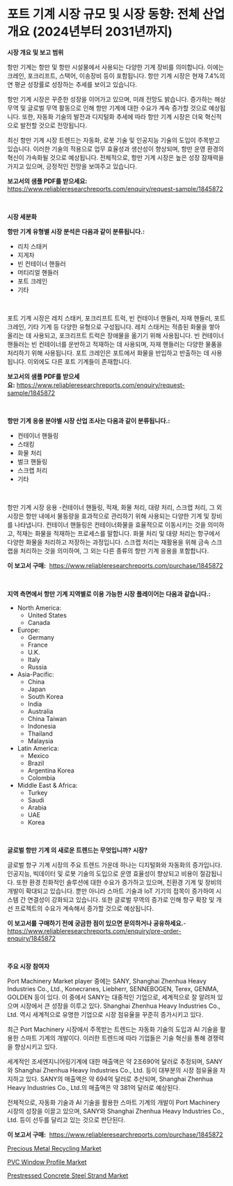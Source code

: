 <p><h1>포트 기계 시장 규모 및 시장 동향: 전체 산업 개요 (2024년부터 2031년까지)</h1></p><p><strong>시장 개요 및 보고 범위</strong></p>
<p><p>항만 기계는 항만 및 항만 시설물에서 사용되는 다양한 기계 장비를 의미합니다. 이에는 크레인, 포크리프트, 스택어, 이송장비 등이 포함됩니다. 항만 기계 시장은 현재 7.4%의 연 평균 성장률로 성장하는 추세를 보이고 있습니다. </p><p>항만 기계 시장은 꾸준한 성장을 이어가고 있으며, 미래 전망도 밝습니다. 증가하는 해상무역 및 글로벌 무역 활동으로 인해 항만 기계에 대한 수요가 계속 증가할 것으로 예상됩니다. 또한, 자동화 기술의 발전과 디지털화 추세에 따라 항만 기계 시장은 더욱 혁신적으로 발전할 것으로 전망됩니다.</p><p>최신 항만 기계 시장 트렌드는 자동화, 로봇 기술 및 인공지능 기술의 도입이 주목받고 있습니다. 이러한 기술의 적용으로 업무 효율성과 생산성이 향상되며, 항만 운영 환경의 혁신이 가속화될 것으로 예상됩니다. 전체적으로, 항만 기계 시장은 높은 성장 잠재력을 가지고 있으며, 긍정적인 전망을 보여주고 있습니다.</p></p>
<p><strong>보고서의 샘플 PDF를 받으세요:</strong> <a href="https://www.reliableresearchreports.com/enquiry/request-sample/1845872">https://www.reliableresearchreports.com/enquiry/request-sample/1845872</a></p>
<p>&nbsp;</p>
<p><strong>시장 세분화</strong></p>
<p><strong>항만 기계 유형별 시장 분석은 다음과 같이 분류됩니다.:</strong></p>
<p><ul><li>리치 스태커</li><li>지게차</li><li>빈 컨테이너 핸들러</li><li>머티리얼 핸들러</li><li>포트 크레인</li><li>기타</li></ul></p>
<p>&nbsp;</p>
<p><p>포트 기계 시장은 레치 스태커, 포크리프트 트럭, 빈 컨테이너 핸들러, 자재 핸들러, 포트 크레인, 기타 기계 등 다양한 유형으로 구성됩니다. 레치 스태커는 적층된 화물을 쌓아 올리는 데 사용되고, 포크리프트 트럭은 장애물을 옮기기 위해 사용됩니다. 빈 컨테이너 핸들러는 빈 컨테이너를 운반하고 적재하는 데 사용되며, 자재 핸들러는 다양한 물품을 처리하기 위해 사용됩니다. 포트 크레인은 포트에서 화물을 반입하고 반출하는 데 사용됩니다. 이외에도 다른 포트 기계들이 존재합니다.</p></p>
<p><strong>보고서의 샘플 PDF를 받으세요:</strong>&nbsp;<a href="https://www.reliableresearchreports.com/enquiry/request-sample/1845872">https://www.reliableresearchreports.com/enquiry/request-sample/1845872</a></p>
<p>&nbsp;</p>
<p><strong> 항만 기계 응용 분야별 시장 산업 조사는 다음과 같이 분류됩니다.:</strong></p>
<p><ul><li>컨테이너 핸들링</li><li>스태킹</li><li>화물 처리</li><li>벌크 핸들링</li><li>스크랩 처리</li><li>기타</li></ul></p>
<p>&nbsp;</p>
<p><p>항만 기계 시장 응용 -컨테이너 핸들링, 적재, 화물 처리, 대량 처리, 스크랩 처리, 그 외 시장은 항만 내에서 물동량을 효과적으로 관리하기 위해 사용되는 다양한 기계 및 장비를 나타냅니다. 컨테이너 핸들링은 컨테이너화물을 효율적으로 이동시키는 것을 의미하고, 적재는 화물을 적재하는 프로세스를 말합니다. 화물 처리 및 대량 처리는 항구에서 다양한 화물을 처리하고 저장하는 과정입니다. 스크랩 처리는 재활용을 위해 금속 스크랩을 처리하는 것을 의미하며, 그 외는 다른 종류의 항만 기계 응용을 포함합니다.</p></p>
<p><strong>이 보고서 구매:</strong>&nbsp; <a href="https://www.reliableresearchreports.com/purchase/1845872">https://www.reliableresearchreports.com/purchase/1845872</a></p>
<p>&nbsp;</p>
<p><strong>지역 측면에서 항만 기계 지역별로 이용 가능한 시장 플레이어는 다음과 같습니다.:</strong></p>
<p><ul>
    <li>
        North America:
        <ul>
            <li>United States</li>
            <li>Canada</li>
        </ul>
    </li>
    <li>
        Europe:
        <ul>
            <li>Germany</li>
            <li>France</li>
            <li>U.K.</li>
            <li>Italy</li>
            <li>Russia</li>
        </ul>
    </li>
    <li>
        Asia-Pacific:
        <ul>
            <li>China</li>
            <li>Japan</li>
            <li>South Korea</li>
            <li>India</li>
            <li>Australia</li>
            <li>China Taiwan</li>
            <li>Indonesia</li>
            <li>Thailand</li>
            <li>Malaysia</li>
        </ul>
    </li>
    <li>
        Latin America:
        <ul>
            <li>Mexico</li>
            <li>Brazil</li>
            <li>Argentina Korea</li>
            <li>Colombia</li>
        </ul>
    </li>
    <li>
        Middle East & Africa:
        <ul>
            <li>Turkey</li>
            <li>Saudi</li>
            <li>Arabia</li>
            <li>UAE</li>
            <li>Korea</li>
        </ul>
    </li>
    </ul></p>
<p>&nbsp;</p>
<p><strong>글로벌 항만 기계 의 새로운 트렌드는 무엇입니까? 시장?</strong></p>
<p><p>글로벌 항구 기계 시장의 주요 트렌드 가운데 하나는 디지털화와 자동화의 증가입니다. 인공지능, 빅데이터 및 로봇 기술의 도입으로 운영 효율성이 향상되고 비용이 절감됩니다. 또한 환경 친화적인 솔루션에 대한 수요가 증가하고 있으며, 친환경 기계 및 장비의 개발이 확대되고 있습니다. 뿐만 아니라 스마트 기술과 IoT 기기의 접목이 증가하여 시스템 간 연결성이 강화되고 있습니다. 또한 글로벌 무역의 증가로 인해 항구 확장 및 개선 프로젝트의 수요가 계속해서 증가할 것으로 예상됩니다.</p></p>
<p><strong>이 보고서를 구매하기 전에 궁금한 점이 있으면 문의하거나 공유하세요.</strong>- <a href="https://www.reliableresearchreports.com/enquiry/pre-order-enquiry/1845872">https://www.reliableresearchreports.com/enquiry/pre-order-enquiry/1845872</a></p>
<p>&nbsp;</p>
<p><strong>주요 시장 참여자</strong></p>
<p><p>Port Machinery Market player 중에는 SANY, Shanghai Zhenhua Heavy Industries Co., Ltd., Konecranes, Liebherr, SENNEBOGEN, Terex, GENMA, GOLDEN 등이 있다. 이 중에서 SANY는 대중적인 기업으로, 세계적으로 잘 알려져 있으며 시장에서 큰 성장을 이루고 있다. Shanghai Zhenhua Heavy Industries Co., Ltd. 역시 세계적으로 유명한 기업으로 시장 점유율을 꾸준히 증가시키고 있다. </p><p>최근 Port Machinery 시장에서 주목받는 트렌드는 자동화 기술의 도입과 AI 기술을 활용한 스마트 기계의 개발이다. 이러한 트렌드에 따라 기업들은 기술 혁신을 통해 경쟁력을 향상시키고 있다.</p><p>세계적인 조세엔지니어링기계에 대한 매출액은 약 2조690억 달러로 추정되며, SANY와 Shanghai Zhenhua Heavy Industries Co., Ltd. 등이 대부분의 시장 점유율을 차지하고 있다. SANY의 매출액은 약 694억 달러로 추산되며, Shanghai Zhenhua Heavy Industries Co., Ltd.의 매출액은 약 381억 달러로 예상된다.</p><p>전체적으로, 자동화 기술과 AI 기술을 활용한 스마트 기계의 개발이 Port Machinery 시장의 성장을 이끌고 있으며, SANY와 Shanghai Zhenhua Heavy Industries Co., Ltd. 등이 선두를 달리고 있는 것으로 판단된다.</p></p>
<p><strong>이 보고서 구매:</strong>&nbsp;&nbsp;<a href="https://www.reliableresearchreports.com/purchase/1845872">https://www.reliableresearchreports.com/purchase/1845872</a></p>
<p><p><a href="https://github.com/mauripalmi/Market-Research-Report-List-2/blob/main/precious-metal-recycling-market.md">Precious Metal Recycling Market</a></p><p><a href="https://github.com/redneck06/Market-Research-Report-List-2/blob/main/pvc-window-profile-market.md">PVC Window Profile Market</a></p><p><a href="https://github.com/nicoletavirag/Market-Research-Report-List-2/blob/main/prestressed-concrete-steel-strand-market.md">Prestressed Concrete Steel Strand Market</a></p></p>
